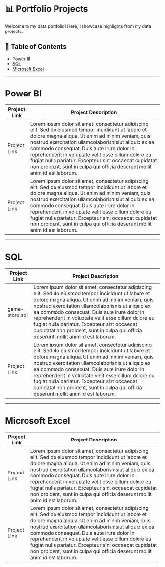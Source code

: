 # 📊 Portfolio Projects
Welcome to my data portfolio! Here, I showcase highlights from my data projects.
## :file_folder: Table of Contents

- [Power BI](#power-bi)
- [SQL](#sql)
- [Microsoft Excel](#microsoft-excel)

---

# Power BI
| Project Link | Project Description |
|-------------|----------|
| Project Link | Lorem ipsum dolor sit amet, consectetur adipiscing elit. Sed do eiusmod tempor incididunt ut labore et dolore magna aliqua.  Ut enim ad minim veniam, quis nostrud exercitation ullamcolaborisnisiut aliquip ex ea commodo consequat.  Duis aute irure dolor in reprehenderit in voluptate velit esse cillum dolore eu fugiat nulla pariatur.  Excepteur sint occaecat cupidatat non proident, sunt in culpa qui officia deserunt mollit anim id est laborum.
| Project Link | Lorem ipsum dolor sit amet, consectetur adipiscing elit. Sed do eiusmod tempor incididunt ut labore et dolore magna aliqua.  Ut enim ad minim veniam, quis nostrud exercitation ullamcolaborisnisiut aliquip ex ea commodo consequat.  Duis aute irure dolor in reprehenderit in voluptate velit esse cillum dolore eu fugiat nulla pariatur.  Excepteur sint occaecat cupidatat non proident, sunt in culpa qui officia deserunt mollit anim id est laborum. |

---

# SQL
| Project Link | Project Description |
|-------------|----------|
| game-store.sql | Lorem ipsum dolor sit amet, consectetur adipiscing elit. Sed do eiusmod tempor incididunt ut labore et dolore magna aliqua.  Ut enim ad minim veniam, quis nostrud exercitation ullamcolaborisnisiut aliquip ex ea commodo consequat.  Duis aute irure dolor in reprehenderit in voluptate velit esse cillum dolore eu fugiat nulla pariatur.  Excepteur sint occaecat cupidatat non proident, sunt in culpa qui officia deserunt mollit anim id est laborum.
| Project Link | Lorem ipsum dolor sit amet, consectetur adipiscing elit. Sed do eiusmod tempor incididunt ut labore et dolore magna aliqua.  Ut enim ad minim veniam, quis nostrud exercitation ullamcolaborisnisiut aliquip ex ea commodo consequat.  Duis aute irure dolor in reprehenderit in voluptate velit esse cillum dolore eu fugiat nulla pariatur.  Excepteur sint occaecat cupidatat non proident, sunt in culpa qui officia deserunt mollit anim id est laborum. |

---

# Microsoft Excel
| Project Link | Project Description |
|-------------|----------|
| Project Link | Lorem ipsum dolor sit amet, consectetur adipiscing elit. Sed do eiusmod tempor incididunt ut labore et dolore magna aliqua.  Ut enim ad minim veniam, quis nostrud exercitation ullamcolaborisnisiut aliquip ex ea commodo consequat.  Duis aute irure dolor in reprehenderit in voluptate velit esse cillum dolore eu fugiat nulla pariatur.  Excepteur sint occaecat cupidatat non proident, sunt in culpa qui officia deserunt mollit anim id est laborum.
| Project Link | Lorem ipsum dolor sit amet, consectetur adipiscing elit. Sed do eiusmod tempor incididunt ut labore et dolore magna aliqua.  Ut enim ad minim veniam, quis nostrud exercitation ullamcolaborisnisiut aliquip ex ea commodo consequat.  Duis aute irure dolor in reprehenderit in voluptate velit esse cillum dolore eu fugiat nulla pariatur.  Excepteur sint occaecat cupidatat non proident, sunt in culpa qui officia deserunt mollit anim id est laborum. |

